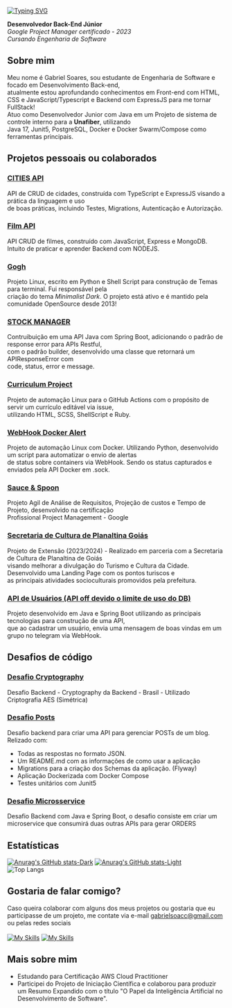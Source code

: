 [![Typing SVG](https://readme-typing-svg.herokuapp.com?font=Doto&weight=600&size=30&pause=1000&color=F7F7F7&vCenter=true&repeat=false&width=600&lines=Gabriel+Soares)](https://git.io/typing-svg)

**Desenvolvedor Back-End Júnior** <br>
*Google Project Manager certificado - 2023* <br>
*Cursando Engenharia de Software*

## Sobre mim ##

Meu nome é Gabriel Soares, sou estudante de Engenharia de Software e focado em Desenvolvimento Back-end, <br>
atualmente estou aprofundando conhecimentos em Front-end com HTML, CSS e JavaScript/Typescript e Backend com ExpressJS para me tornar FullStack! <br> 
Atuo como Desenvolvedor Junior com Java em um Projeto de sistema de controle interno para a **Unafiber**, utilizando <br>
Java 17, Junit5, PostgreSQL, Docker e Docker Swarm/Compose como ferramentas principais.

## Projetos pessoais ou colaborados

### <a href="https://github.com/Gabrielsoac/CITIES-API">CITIES API</a>
API de CRUD de cidades, construída com TypeScript e ExpressJS visando a prática da linguagem e uso <br>
de boas práticas, incluindo Testes, Migrations, Autenticação e Autorização.

### <a href="https://github.com/Gabrielsoac/films-api">Film API</a>
API CRUD de filmes, construído com JavaScript, Express e MongoDB. Intuito de praticar e aprender Backend com NODEJS.

### <a href="https://github.com/Gogh-Co/Gogh">Gogh</a>
Projeto Linux, escrito em Python e Shell Script para construção de Temas para terminal. Fui responsável pela <br>
criação do tema *Minimalist Dark*. O projeto está ativo e é mantido pela comunidade OpenSource desde 2013!

### <a href="https://github.com/Gabrielsoac/Stock-Manager">STOCK MANAGER</a>
Contruibuição em uma API Java com Spring Boot, adicionando o padrão de response error para APIs Restful, <br>
com o padrão builder, desenvolvido uma classe que retornará um APIResponseError com <br>
code, status, error e message.

### <a href="https://github.com/Curriculum-Project/curriculum-project">Curriculum Project</a>
Projeto de automação Linux para o GitHub Actions com o propósito de servir um currículo editável via issue, <br> 
utilizando HTML, SCSS, ShellScript e Ruby.

### <a href="https://github.com/Gabrielsoac/dock">WebHook Docker Alert</a>
Projeto de automação Linux com Docker. Utilizando Python, desenvolvido um script para automatizar o envio de alertas<br>
de status sobre containers via WebHook. Sendo os status capturados e enviados pela API Docker em .sock.

### <a href="https://github.com/Gabrielsoac/googleProjectManagement">Sauce & Spoon</a>
Projeto Agil de Análise de Requisitos, Projeção de custos e Tempo de Projeto, desenvolvido na certificação <br>
Profissional Project Management - Google

### <a href="https://github.com/Gabrielsoac/Secretaria-de-Cultura">Secretaria de Cultura de Planaltina Goiás</a>
Projeto de Extensão (2023/2024) - Realizado em parceria com a Secretaria de Cultura de Planaltina de Goiás <br>
visando melhorar a divulgação do Turismo e Cultura da Cidade. Desenvolvido uma Landing Page com os pontos turiscos e <br>
as principais atividades socioculturais promovidos pela prefeitura.

### <a href="https://github.com/Gabrielsoac/user-api">API de Usuários (API off devido o limite de uso do DB)</a>
Projeto desenvolvido em Java e Spring Boot utilizando as principais tecnologias para construção de uma API, <br>
que ao cadastrar um usuário, envia uma mensagem de boas vindas em um grupo no telegram via WebHook.


## Desafios de código

### <a href="https://github.com/Gabrielsoac/desafio-backend-cryptography">Desafio Cryptography</a>
Desafio Backend - Cryptography da Backend - Brasil - Utilizado Criptografia AES (Simétrica)

### <a href="https://github.com/Gabrielsoac/desafio-backend-trademap">Desafio Posts</a>
Desafio backend para criar uma API para gerenciar POSTs de um blog. Relizado com:
- Todas as respostas no formato JSON.
- Um README.md com as informações de como usar a aplicação
- Migrations para a criação dos Schemas da aplicação. (Flyway)
- Aplicação Dockerizada com Docker Compose
- Testes unitários com Junit5

### <a href="https://github.com/Gabrielsoac/Desafio-Microservice-Java">Desafio Microsservice</a>
Desafio Backend com Java e Spring Boot, o desafio consiste em criar um microservice que consumirá duas outras APIs para gerar ORDERS




## Estatísticas

[![Anurag's GitHub stats-Dark](https://github-readme-stats.vercel.app/api?username=Gabrielsoac&show_icons=true&theme=dark#gh-dark-mode-only)](https://github.com/anuraghazra/github-readme-stats#gh-dark-mode-only)
[![Anurag's GitHub stats-Light](https://github-readme-stats.vercel.app/api?username=Gabrielsoac&show_icons=true&theme=default#gh-light-mode-only)](https://github.com/anuraghazra/github-readme-stats#gh-light-mode-only)
<br>
![Top Langs](https://github-readme-stats.vercel.app/api/top-langs/?username=Gabrielsoac&hide=python&theme=dark)

## Gostaria de falar comigo? ##

Caso queira colaborar com alguns dos meus projetos ou gostaria que eu participasse de um projeto, me contate via e-mail
gabrielsoacc@gmail.com <br> ou pelas redes sociais <br>
<br>
   [![My Skills](https://skillicons.dev/icons?i=twitter)](https://x.com/gabryelloww)
   [![My Skills](https://skillicons.dev/icons?i=linkedin)](https://www.linkedin.com/in/gabrielsoacc/)

## Mais sobre mim ##

- Estudando para Certificação AWS Cloud Practitioner
- Participei do Projeto de Iniciação Científica e colaborou para produzir um Resumo Expandido com o título "O Papel da Inteligência Artificial no Desenvolvimento de Software".
